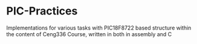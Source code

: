 # PIC-Practices
Implementations for various tasks with PIC18F8722 based structure within the content of Ceng336 Course, written in both in assembly and C

